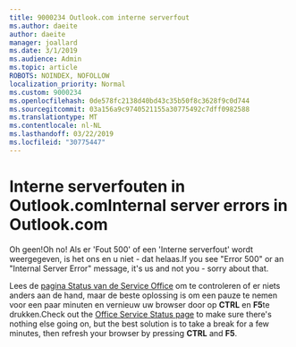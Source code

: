 ```yaml
---
title: 9000234 Outlook.com interne serverfout
ms.author: daeite
author: daeite
manager: joallard
ms.date: 3/1/2019
ms.audience: Admin
ms.topic: article
ROBOTS: NOINDEX, NOFOLLOW
localization_priority: Normal
ms.custom: 9000234
ms.openlocfilehash: 0de578fc2138d40bd43c35b50f8c3628f9c0d744
ms.sourcegitcommit: 03a156a9c9740521155a30775492c7dff0982588
ms.translationtype: MT
ms.contentlocale: nl-NL
ms.lasthandoff: 03/22/2019
ms.locfileid: "30775447"
---
```

# <a name="internal-server-errors-in-outlookcom"></a><span data-ttu-id="4063c-102">Interne serverfouten in Outlook.com</span><span class="sxs-lookup"><span data-stu-id="4063c-102">Internal server errors in Outlook.com</span></span>

<span data-ttu-id="4063c-103">Oh geen!</span><span class="sxs-lookup"><span data-stu-id="4063c-103">Oh no!</span></span> <span data-ttu-id="4063c-104">Als er 'Fout 500' of een 'Interne serverfout' wordt weergegeven, is het ons en u niet - dat helaas.</span><span class="sxs-lookup"><span data-stu-id="4063c-104">If you see "Error 500" or an "Internal Server Error" message, it's us and not you - sorry about that.</span></span>

<span data-ttu-id="4063c-105">Lees de [pagina Status van de Service Office](https://portal.office.com/servicestatus) om te controleren of er niets anders aan de hand, maar de beste oplossing is om een pauze te nemen voor een paar minuten en vernieuw uw browser door op **CTRL** en **F5**te drukken.</span><span class="sxs-lookup"><span data-stu-id="4063c-105">Check out the [Office Service Status page](https://portal.office.com/servicestatus) to make sure there's nothing else going on, but the best solution is to take a break for a few minutes, then refresh your browser by pressing **CTRL** and **F5**.</span></span>
